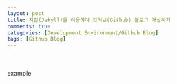 ```yaml
---
layout: post
title: 지킬(Jekyll)을 이용하여 깃허브(Github) 블로그 개설하기
comments: true
categories: [Development Environment/Github Blog]
tags: [Github Blog]
---
```

<br><br>example

<br>
<br>
<br>
<br>
<br>